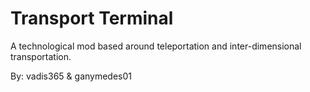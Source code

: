 Transport Terminal
==================

A technological mod based around teleportation and inter-dimensional transportation.

By: vadis365 & ganymedes01
